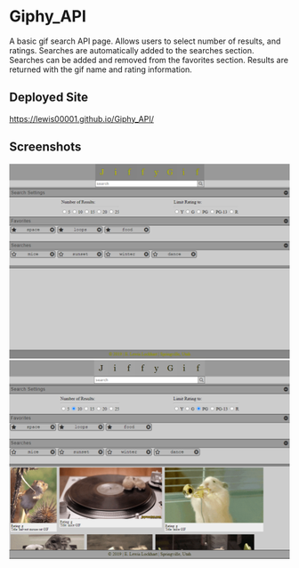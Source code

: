 # Giphy_API
A basic gif search API page. Allows users to select number of results, and ratings. Searches are automatically added to the searches section. Searches can be added and removed from the favorites section. Results are returned with the gif name and rating information.

## Deployed Site
https://lewis00001.github.io/Giphy_API/

## Screenshots
![iu image](assets/images/screenshot1.PNG)
![iu image](assets/images/screenshot2.PNG)
